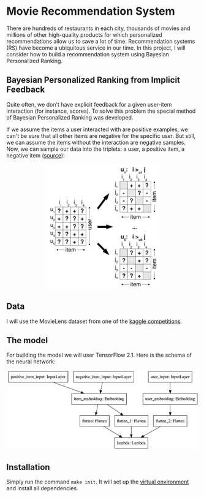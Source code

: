 # Movie Recommendation System
There are hundreds of restaurants in each city, thousands of movies and millions of other high-quality products for which personalized recommendations allow us to save a lot of time. Recommendation systems (RS) have become a ubiquitous service in our time. In this project, I will consider how to build a recommendation system using Bayesian Personalized Ranking.

## Bayesian Personalized Ranking from Implicit Feedback
Quite often, we don't have explicit feedback for a given user-item interaction (for instance, scores). To solve this problem the special method of Bayesian Personalized Ranking was developed.

If we assume the items a user interacted with are positive examples, we can't be sure that all other items are negative for the specific user. But still, we can assume the items without the interaction are negative samples. Now, we can sample our data into the triplets: a user, a positive item, a negative item ([source](https://arxiv.org/abs/1205.2618)):

<p align="center">
  <img src="https://github.com/DanilBaibak/movie-recommendation-system/blob/master/images/triplets.png" width="300" title="hover text">
</p>

## Data
I will use the MovieLens dataset from one of the [kaggle competitions](https://www.kaggle.com/c/movie/data).

## The model
For building the model we will user TensorFlow 2.1. Here is the schema of the neural network:

<p align="center">
  <img src="https://github.com/DanilBaibak/movie-recommendation-system/blob/master/images/bpr_model.png" width="500" title="hover text">
</p>



## Installation
Simply run the command `make init`. It will set up the [virtual environment](https://docs.python.org/3.6/library/venv.html) and install all dependencies.
